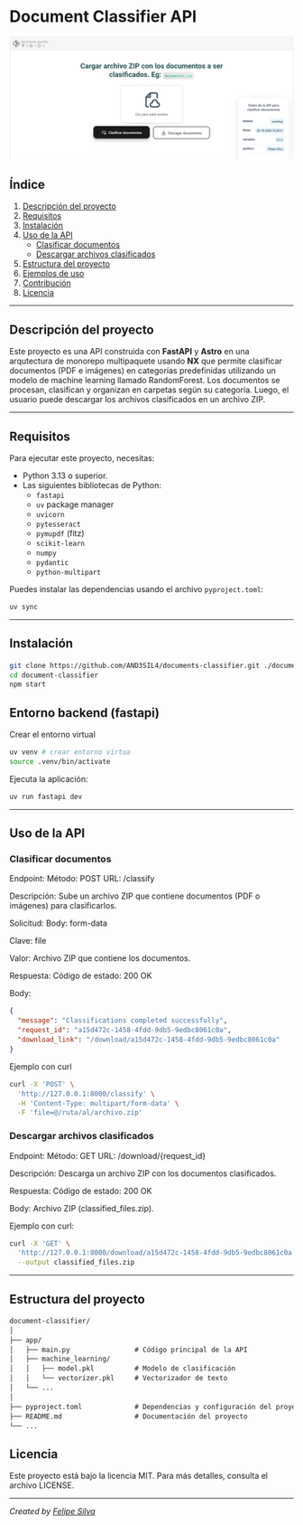 # Document Classifier API

![document-classifier](./images/document-classifier.png)

## Índice

1. [Descripción del proyecto](#descripción-del-proyecto)
2. [Requisitos](#requisitos)
3. [Instalación](#instalación)
4. [Uso de la API](#uso-de-la-api)
   - [Clasificar documentos](#clasificar-documentos)
   - [Descargar archivos clasificados](#descargar-archivos-clasificados)
5. [Estructura del proyecto](#estructura-del-proyecto)
6. [Ejemplos de uso](#ejemplos-de-uso)
7. [Contribución](#contribución)
8. [Licencia](#licencia)

---

## Descripción del proyecto

Este proyecto es una API construida con **FastAPI** y **Astro** en una arqutectura de monorepo multipaquete usando **NX** que permite clasificar documentos (PDF e imágenes) en categorías predefinidas utilizando un modelo de machine learning llamado RandomForest. Los documentos se procesan, clasifican y organizan en carpetas según su categoría. Luego, el usuario puede descargar los archivos clasificados en un archivo ZIP.

---

## Requisitos

Para ejecutar este proyecto, necesitas:

- Python 3.13 o superior.
- Las siguientes bibliotecas de Python:
  - `fastapi`
  - `uv` package manager
  - `uvicorn`
  - `pytesseract`
  - `pymupdf` (fitz)
  - `scikit-learn`
  - `numpy`
  - `pydantic`
  - `python-multipart`

Puedes instalar las dependencias usando el archivo `pyproject.toml`:

```bash
uv sync
```

---

## Instalación

```bash
git clone https://github.com/AND3SIL4/documents-classifier.git ./document-classifier
cd document-classifier
npm start
```

## Entorno backend (fastapi)
Crear el entorno virtual

```bash
uv venv # crear entorno virtua
source .venv/bin/activate
```

Ejecuta la aplicación:

```bash
uv run fastapi dev
```

---

## Uso de la API

### Clasificar documentos

Endpoint:
Método: POST
URL: /classify

Descripción: Sube un archivo ZIP que contiene documentos (PDF o imágenes) para clasificarlos.

Solicitud:
Body: form-data

Clave: file

Valor: Archivo ZIP que contiene los documentos.

Respuesta:
Código de estado: 200 OK

Body:

```json
{
  "message": "Classifications completed successfully",
  "request_id": "a15d472c-1458-4fdd-9db5-9edbc8061c0a",
  "download_link": "/download/a15d472c-1458-4fdd-9db5-9edbc8061c0a"
}
```

Ejemplo con curl

```bash
curl -X 'POST' \
  'http://127.0.0.1:8000/classify' \
  -H 'Content-Type: multipart/form-data' \
  -F 'file=@/ruta/al/archivo.zip'
```

### Descargar archivos clasificados

Endpoint:
Método: GET
URL: /download/{request_id}

Descripción: Descarga un archivo ZIP con los documentos clasificados.

Respuesta:
Código de estado: 200 OK

Body: Archivo ZIP (classified_files.zip).

Ejemplo con curl:

```bash
curl -X 'GET' \
  'http://127.0.0.1:8000/download/a15d472c-1458-4fdd-9db5-9edbc8061c0a' \
  --output classified_files.zip
```

---

## Estructura del proyecto

```txt
document-classifier/
│
├── app/
│   ├── main.py                # Código principal de la API
│   ├── machine_learning/
│   │   ├── model.pkl          # Modelo de clasificación
│   │   └── vectorizer.pkl     # Vectorizador de texto
│   └── ...
│
├── pyproject.toml             # Dependencias y configuración del proyecto
├── README.md                  # Documentación del proyecto
└── ...
```

## Licencia

Este proyecto está bajo la licencia MIT. Para más detalles, consulta el archivo LICENSE.

---

_Created by [Felipe Silva](https://github.com/and3sil4)_
